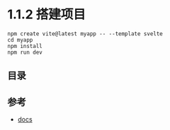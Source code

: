 # 1.1.2 搭建项目

```
npm create vite@latest myapp -- --template svelte
cd myapp
npm install
npm run dev
```

## 目录



## 参考
- [docs](https://svelte.dev/)
